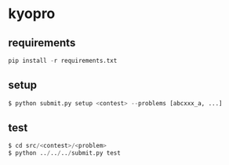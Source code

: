 # kyopro
## requirements
```py
pip install -r requirements.txt
```

## setup
```py
$ python submit.py setup <contest> --problems [abcxxx_a, ...]
```

## test
```py
$ cd src/<contest>/<problem>
$ python ../../../submit.py test
```